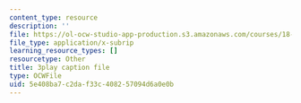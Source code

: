```yaml
---
content_type: resource
description: ''
file: https://ol-ocw-studio-app-production.s3.amazonaws.com/courses/18-06sc-linear-algebra-fall-2011/5e408ba7c2daf33c408257094d6a0e0b_M0Sa8fLOajA.srt
file_type: application/x-subrip
learning_resource_types: []
resourcetype: Other
title: 3play caption file
type: OCWFile
uid: 5e408ba7-c2da-f33c-4082-57094d6a0e0b
---
```

